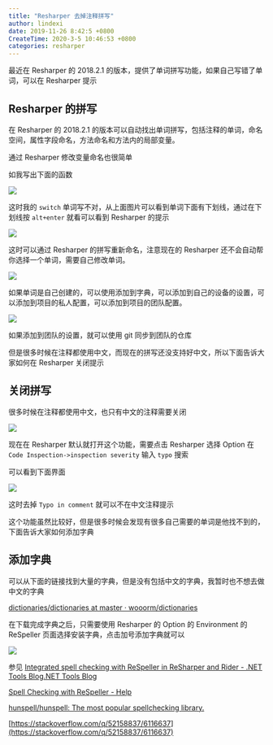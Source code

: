```yaml
---
title: "Resharper 去掉注释拼写"
author: lindexi
date: 2019-11-26 8:42:5 +0800
CreateTime: 2020-3-5 10:46:53 +0800
categories: resharper
---
```


最近在 Resharper 的 2018.2.1 的版本，提供了单词拼写功能，如果自己写错了单词，可以在 Resharper 提示

<!--more-->


<!-- 标签：resharper -->

## Resharper 的拼写

在 Resharper 的 2018.2.1 的版本可以自动找出单词拼写，包括注释的单词，命名空间，属性字段命名，方法命名和方法内的局部变量。

通过 Resharper 修改变量命名也很简单

如我写出下面的函数

<!-- ![](image/Resharper 去掉注释拼写/Resharper 去掉注释拼写1.png) -->

![](http://image.acmx.xyz/lindexi%2F20189418353344)

这时我的 `switch` 单词写不对，从上面图片可以看到单词下面有下划线，通过在下划线按 `alt+enter` 就看可以看到 Resharper 的提示

<!-- ![](image/Resharper 去掉注释拼写/Resharper 去掉注释拼写2.png) -->

![](http://image.acmx.xyz/lindexi%2F201894183641549)

这时可以通过 Resharper 的拼写重新命名，注意现在的 Resharper 还不会自动帮你选择一个单词，需要自己修改单词。

<!-- ![](image/Resharper 去掉注释拼写/Resharper 去掉注释拼写4.png) -->

![](http://image.acmx.xyz/lindexi%2F201894183827660)

如果单词是自己创建的，可以使用添加到字典，可以添加到自己的设备的设置，可以添加到项目的私人配置，可以添加到项目的团队配置。

<!-- ![](image/Resharper 去掉注释拼写/Resharper 去掉注释拼写5.png) -->

![](http://image.acmx.xyz/lindexi%2F201894184059924)

如果添加到团队的设置，就可以使用 git 同步到团队的仓库

但是很多时候在注释都使用中文，而现在的拼写还没支持好中文，所以下面告诉大家如何在 Resharper 关闭提示

## 关闭拼写

很多时候在注释都使用中文，也只有中文的注释需要关闭

<!-- ![](image/Resharper 去掉注释拼写/Resharper 去掉注释拼写0.png) -->

![](http://image.acmx.xyz/lindexi%2F201894183237702)

现在在 Resharper 默认就打开这个功能，需要点击 Resharper 选择 Option 在 `Code Inspection->inspection severity` 输入 `typo` 搜索

可以看到下面界面

<!-- ![](image/Resharper 去掉注释拼写/Resharper 去掉注释拼写6.png) -->

![](https://i.loli.net/2018/09/04/5b8e61b60e478.jpg)

这时去掉 `Typo in comment` 就可以不在中文注释提示

这个功能虽然比较好，但是很多时候会发现有很多自己需要的单词是他找不到的，下面告诉大家如何添加字典

## 添加字典

可以从下面的链接找到大量的字典，但是没有包括中文的字典，我暂时也不想去做中文的字典

[dictionaries/dictionaries at master · wooorm/dictionaries](https://github.com/wooorm/dictionaries/tree/master/dictionaries )

在下载完成字典之后，只需要使用 Resharper 的 Option 的 Environment 的 ReSpeller 页面选择安装字典，点击加号添加字典就可以

<!-- ![](image/Resharper 去掉注释拼写/Resharper 去掉注释拼写7.png) -->

![](http://image.acmx.xyz/lindexi%2F201894184512799)

参见 [Integrated spell checking with ReSpeller in ReSharper and Rider - .NET Tools Blog.NET Tools Blog](https://blog.jetbrains.com/dotnet/2018/07/10/integrated-spell-checking-respeller-resharper-rider/ )

[Spell Checking with ReSpeller - Help](https://www.jetbrains.com/help/resharper/Spell_Checking.html )

[hunspell/hunspell: The most popular spellchecking library.](https://github.com/hunspell/hunspell )

[https://stackoverflow.com/q/52158837/6116637](https://stackoverflow.com/q/52158837/6116637)

